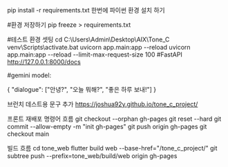 pip install -r requirements.txt 한번에 파이썬 환경 설치 하기

#환경 저장하기
pip freeze > requirements.txt

#테스트 환경 셋팅
cd C:\Users\Admin\Desktop\AIX\Tone_C
venv\Scripts\activate.bat
uvicorn app.main:app --reload
uvicorn app.main:app --reload --limit-max-request-size 100
#FastAPI
http://127.0.0.1:8000/docs

#gemini model:

{
  "dialogue": ["안녕?", "오늘 뭐해?", "좋은 하루 보내!"]
}

브런치 데스트용 문구 추가
https://joshua92y.github.io/tone_c_project/

프론트 재배포 명령어 흐름
git checkout --orphan gh-pages
git reset --hard
git commit --allow-empty -m "init gh-pages"
git push origin gh-pages
git checkout main

빌드 흐름
cd tone_web
flutter build web --base-href="/tone_c_project/"
git subtree push --prefix=tone_web/build/web origin gh-pages

